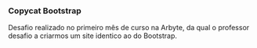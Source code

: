 ### Copycat Bootstrap

Desafio realizado no primeiro mês de curso na Arbyte, da qual o professor desafio a criarmos um site identico ao do Bootstrap.
